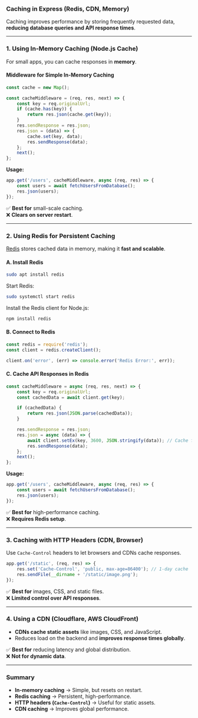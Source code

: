 ### Caching in Express (Redis, CDN, Memory)  

Caching improves performance by storing frequently requested data, **reducing database queries and API response times**.

---

### 1. **Using In-Memory Caching (Node.js Cache)**
For small apps, you can cache responses in **memory**.

#### **Middleware for Simple In-Memory Caching**
```js
const cache = new Map();

const cacheMiddleware = (req, res, next) => {
    const key = req.originalUrl;
    if (cache.has(key)) {
        return res.json(cache.get(key));
    }
    res.sendResponse = res.json;
    res.json = (data) => {
        cache.set(key, data);
        res.sendResponse(data);
    };
    next();
};
```
**Usage:**
```js
app.get('/users', cacheMiddleware, async (req, res) => {
    const users = await fetchUsersFromDatabase(); 
    res.json(users);
});
```
✅ **Best for** small-scale caching.  
❌ **Clears on server restart**.

---

### 2. **Using Redis for Persistent Caching**
[Redis](https://redis.io/) stores cached data in memory, making it **fast and scalable**.

#### **A. Install Redis**
```sh
sudo apt install redis
```
Start Redis:
```sh
sudo systemctl start redis
```
Install the Redis client for Node.js:
```sh
npm install redis
```

#### **B. Connect to Redis**
```js
const redis = require('redis');
const client = redis.createClient();

client.on('error', (err) => console.error('Redis Error:', err));
```

#### **C. Cache API Responses in Redis**
```js
const cacheMiddleware = async (req, res, next) => {
    const key = req.originalUrl;
    const cachedData = await client.get(key);

    if (cachedData) {
        return res.json(JSON.parse(cachedData));
    }

    res.sendResponse = res.json;
    res.json = async (data) => {
        await client.setEx(key, 3600, JSON.stringify(data)); // Cache for 1 hour
        res.sendResponse(data);
    };
    next();
};
```

**Usage:**
```js
app.get('/users', cacheMiddleware, async (req, res) => {
    const users = await fetchUsersFromDatabase();
    res.json(users);
});
```

✅ **Best for** high-performance caching.  
❌ **Requires Redis setup**.

---

### 3. **Caching with HTTP Headers (CDN, Browser)**
Use `Cache-Control` headers to let browsers and CDNs cache responses.

```js
app.get('/static', (req, res) => {
    res.set('Cache-Control', 'public, max-age=86400'); // 1-day cache
    res.sendFile(__dirname + '/static/image.png');
});
```
✅ **Best for** images, CSS, and static files.  
❌ **Limited control over API responses**.

---

### 4. **Using a CDN (Cloudflare, AWS CloudFront)**
- **CDNs cache static assets** like images, CSS, and JavaScript.  
- Reduces load on the backend and **improves response times globally**.

✅ **Best for** reducing latency and global distribution.  
❌ **Not for dynamic data**.

---

### Summary  
- **In-memory caching** → Simple, but resets on restart.  
- **Redis caching** → Persistent, high-performance.  
- **HTTP headers (`Cache-Control`)** → Useful for static assets.  
- **CDN caching** → Improves global performance.  